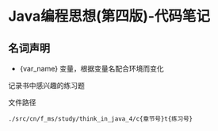 # Java编程思想(第四版)-代码笔记

## 名词声明

- {var_name}
  变量，根据变量名配合环境而变化

记录书中感兴趣的练习题

文件路径

`./src/cn/f_ms/study/think_in_java_4/c{章节号}t{练习号}`
